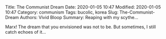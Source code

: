 Title: The Communist Dream
Date: 2020-01-05 10:47
Modified: 2020-01-05 10:47
Category: communism
Tags: bucolic, korea
Slug: The-Communist-Dream
Authors: Vivid Bloop
Summary: Reaping with my scythe...

Marx! The dream that you envisioned was not to be. But sometimes, I still
 catch echoes of it... 
